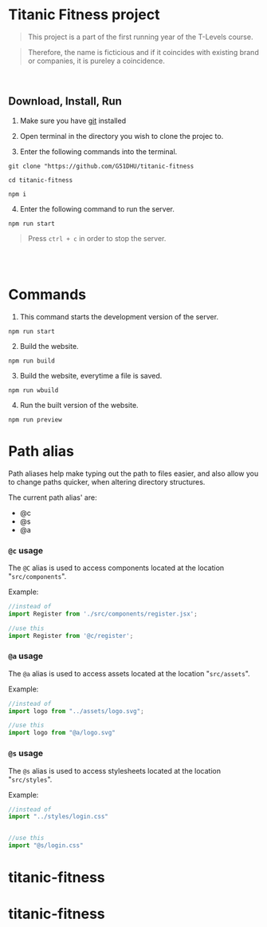 # Titanic Fitness project

>This project is a part of the first running year of the T-Levels course.

>Therefore, the name is ficticious and if it coincides with existing brand or companies, it is pureley a coincidence.

<br/>

## Download, Install, Run

1) Make sure you have [git](https://git-scm.com/downloads) installed

2) Open terminal in the directory you wish to clone the projec to.

3) Enter the following commands into the terminal.

```
git clone "https://github.com/G51DHU/titanic-fitness

cd titanic-fitness

npm i
```

4) Enter the following command to run the server.
```
npm run start
```
> Press `ctrl + c` in order to stop the server.

<br/>
<br/>

# Commands

1) This command starts the development version of the server.
```
npm run start
```

2) Build the website.
```   
npm run build
```

3) Build the website, everytime a file is saved.
```
npm run wbuild
```

4) Run the built version of the website.
```
npm run preview
```

# Path alias
Path aliases help make typing out the path to files easier, and also allow you to change paths quicker, when altering directory structures.

The current path alias' are:
- @c
- @s
- @a

### `@c` usage
The `@C` alias is used to access components located at the location "`src/components`".

Example:

```js
//instead of 
import Register from './src/components/register.jsx';

//use this
import Register from '@c/register';
```

### `@a` usage
The `@a` alias is used to access assets located at the location "`src/assets`".

Example:

```js
//instead of 
import logo from "../assets/logo.svg";

//use this
import logo from "@a/logo.svg"
```

### `@s` usage
The `@s` alias is used to access stylesheets located at the location "`src/styles`".

Example:

```js
//instead of 
import "../styles/login.css"


//use this
import "@s/login.css"
```
# titanic-fitness
# titanic-fitness
